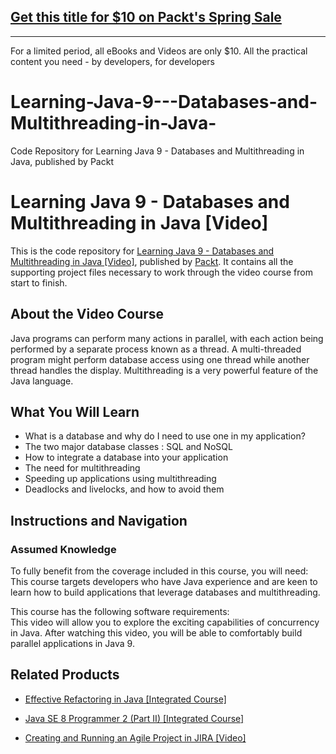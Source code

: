 ## [Get this title for $10 on Packt's Spring Sale](https://www.packt.com/V09065?utm_source=github&utm_medium=packt-github-repo&utm_campaign=spring_10_dollar_2022)
-----
For a limited period, all eBooks and Videos are only $10. All the practical content you need \- by developers, for developers

# Learning-Java-9---Databases-and-Multithreading-in-Java-
Code Repository for Learning Java 9 - Databases and Multithreading in Java, published by Packt
# Learning Java 9 - Databases and Multithreading in Java [Video]
This is the code repository for [Learning Java 9 - Databases and Multithreading in Java [Video]](https://www.packtpub.com/application-development/learning-java-9-databases-and-multithreading-java-video?utm_source=github&utm_medium=repository&utm_campaign=9781788620611), published by [Packt](https://www.packtpub.com/?utm_source=github). It contains all the supporting project files necessary to work through the video course from start to finish.
## About the Video Course
Java programs can perform many actions in parallel, with each action being performed by a separate process known as a thread. A multi-threaded program might perform database access using one thread while another thread handles the display. Multithreading is a very powerful feature of the Java language.

<H2>What You Will Learn</H2>
<DIV class=book-info-will-learn-text>
<UL>
<LI>What is a database and why do I need to use one in my application? 
<LI>The two major database classes : SQL and NoSQL 
<LI>How to integrate a database into your application 
<LI>The need for multithreading 
<LI>Speeding up applications using multithreading 
<LI>Deadlocks and livelocks, and how to avoid them </LI></UL></DIV>

## Instructions and Navigation
### Assumed Knowledge
To fully benefit from the coverage included in this course, you will need:<br/>
This course targets developers who have Java experience and are keen to learn how to build applications that leverage databases and multithreading.

This course has the following software requirements:<br/>
This video will allow you to explore the exciting capabilities of concurrency in Java. After watching this video, you will be able to comfortably build parallel applications in Java 9.


## Related Products
* [Effective Refactoring in Java [Integrated Course]](https://www.packtpub.com/application-development/effective-refactoring-java-integrated-course?utm_source=github&utm_medium=repository&utm_campaign=9781788291927)

* [Java SE 8 Programmer 2 (Part II) [Integrated Course]](https://www.packtpub.com/application-development/java-se-8-programmer-2-part-ii-integrated-course?utm_source=github&utm_medium=repository&utm_campaign=9781788297530)

* [Creating and Running an Agile Project in JIRA [Video]](https://www.packtpub.com/application-development/creating-and-running-agile-project-jira-video?utm_source=github&utm_medium=repository&utm_campaign=9781788835695)

